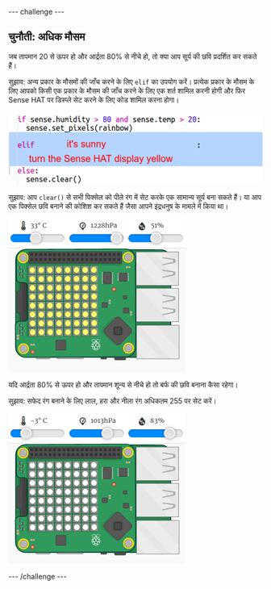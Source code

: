 \--- challenge \---

## चुनौती: अधिक मौसम

जब तापमान 20 से ऊपर हो और आर्द्रता 80% से नीचे हो, तो क्या आप सूर्य की छवि प्रदर्शित कर सकते हैं।

सुझाव: अन्य प्रकार के मौसमों की जाँच करने के लिए `elif` का उपयोग करें। प्रत्येक प्रकार के मौसम के लिए आपको किसी एक प्रकार के मौसम की जाँच करने के लिए एक शर्त शामिल करनी होगी और फिर Sense HAT पर डिस्प्ले सेट करने के लिए कोड शामिल करना होगा।

![स्क्रीनशॉट](images/rainbow-elif.png)

सुझाव: आप `clear()` से सभी पिक्सेल को पीले रंग में सेट करके एक सामान्य सूर्य बना सकते हैं। या आप एक पिक्सेल छवि बनाने की कोशिश कर सकते हैं जैसा आपने इंद्रधनुष के मामले में किया था।

![स्क्रीनशॉट](images/rainbow-sun.png)

यदि आर्द्रता 80% से ऊपर हो और तापमान शून्य से नीचे हो तो बर्फ की छवि बनाना कैसा रहेगा।

सुझाव: सफेद रंग बनाने के लिए लाल, हरा और नीला रंग अधिकतम 255 पर सेट करें।

![स्क्रीनशॉट](images/rainbow-snow.png)

\--- /challenge \---